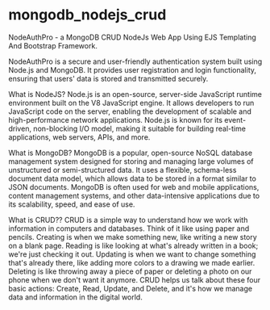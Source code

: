 # mongodb_nodejs_crud
NodeAuthPro - a MongoDB CRUD NodeJs Web App Using EJS Templating And Bootstrap Framework. 

NodeAuthPro is a secure and user-friendly authentication system built using Node.js and MongoDB. It provides user registration and login functionality, ensuring that users' data is stored and transmitted securely.

What is NodeJS?
Node.js is an open-source, server-side JavaScript runtime environment built on the V8 JavaScript engine. It allows developers to run JavaScript code on the server, enabling the development of scalable and high-performance network applications. Node.js is known for its event-driven, non-blocking I/O model, making it suitable for building real-time applications, web servers, APIs, and more.

What is MongoDB?
MongoDB is a popular, open-source NoSQL database management system designed for storing and managing large volumes of unstructured or semi-structured data. It uses a flexible, schema-less document data model, which allows data to be stored in a format similar to JSON documents. MongoDB is often used for web and mobile applications, content management systems, and other data-intensive applications due to its scalability, speed, and ease of use.

What is CRUD??
CRUD is a simple way to understand how we work with information in computers and databases. Think of it like using paper and pencils. Creating is when we make something new, like writing a new story on a blank page. Reading is like looking at what's already written in a book; we're just checking it out. Updating is when we want to change something that's already there, like adding more colors to a drawing we made earlier. Deleting is like throwing away a piece of paper or deleting a photo on our phone when we don't want it anymore. CRUD helps us talk about these four basic actions: Create, Read, Update, and Delete, and it's how we manage data and information in the digital world.
